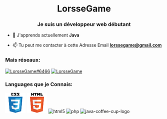 <h1 align="center">LorsseGame</h1>
<h3 align="center">Je suis un développeur web débutant</h3>

- 🌱 J'apprends actuellement **Java**

- 📫 Tu peut me contacter à cette Adresse Email **lorssegame@gmail.com**

<h3 align="left">Mais réseaux:</h3>
<p align="left">
<a href="https://discord.gg/LorsseGame#6466" target="blank"><img align="center" src="https://raw.githubusercontent.com/rahuldkjain/github-profile-readme-generator/master/src/images/icons/Social/discord.svg" alt="LorsseGame#6466" height="30" width="40" /></a>
<a href="https://https://twitter.com/LorsseGame" target="blank"><img align="center" src="https://raw.githubusercontent.com/rahuldkjain/github-profile-readme-generator/master/src/images/icons/Social/twitter.svg" alt="LorsseGame" height="30" width="40" /></a>
</p>

<h3 align="left">Languages que je Connais:</h3>
<p align="left">  
<img src="https://raw.githubusercontent.com/devicons/devicon/master/icons/css3/css3-original-wordmark.svg" alt="css3" width="65" height="65"/>  
<img src="https://raw.githubusercontent.com/devicons/devicon/master/icons/html5/html5-original-wordmark.svg" alt="html5" width="65" height="65"/>  
<img src="https://img.icons8.com/color/48/null/javascript--v1.png" alt="html5" width="65" height="65"/>
<img src="https://img.icons8.com/arcade/64/php.png" alt="php"  width="65" height=65"/>
<img src="https://img.icons8.com/nolan/64/java-coffee-cup-logo.png" alt="java-coffee-cup-logo"  width="65" height="65"/>
</p>
